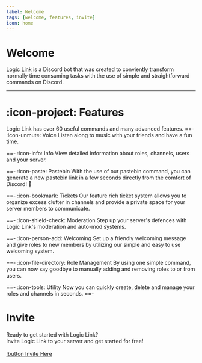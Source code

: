 ```yaml
---
label: Welcome
tags: [welcome, features, invite]
icon: home
---
```


# Welcome
[Logic Link](https://logic-link-bot.github.io) is a Discord bot that was created to conviently transform normally time consuming tasks with the use of simple and straightforward commands on Discord.

---

# :icon-project: Features
Logic Link has over 60 useful commands and many advanced features.
==- :icon-unmute: Voice
Listen along to music with your friends and have a fun time.

==- :icon-info: Info
View detailed information about roles, channels, users and your server.

==- :icon-paste: Pastebin
With the use of our pastebin command, you can generate a new pastebin link in a few seconds directly from the comfort of Discord! :partying_face:

==- :icon-bookmark: Tickets
Our feature rich ticket system allows you to organize excess clutter in channels and provide a private space for your server members to communicate.

==- :icon-shield-check: Moderation
Step up your server's defences with Logic Link's moderation and auto-mod systems.

==- :icon-person-add: Welcoming
Set up a friendly welcoming message and give roles to new members by utilizing our simple and easy to use welcoming system.

==- :icon-file-directory: Role Management
By using one simple command, you can now say goodbye to manually adding and removing roles to or from users.

==- :icon-tools: Utility
Now you can quickly create, delete and manage your roles and channels in seconds.
==-

# Invite
Ready to get started with Logic Link?<br />
Invite Logic Link to your server and get started for free!<br /><br />
[!button Invite Here](https://discord.com/oauth2/authorize?client_id=836761561074499695&permissions=1609591030&scope=bot%20applications.commands)